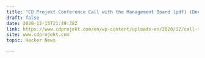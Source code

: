 ```yaml
---
title: "CD Projekt Conference Call with the Management Board [pdf] (Dec 14)"
draft: false
date: 2020-12-15T21:49:38Z
link: https://www.cdprojekt.com/en/wp-content/uploads-en/2020/12/call-transcript_en.pdf?utm_medium=RSS&utm_source=hune
site: www.cdprojekt.com
topic: Hacker News  

---
```

